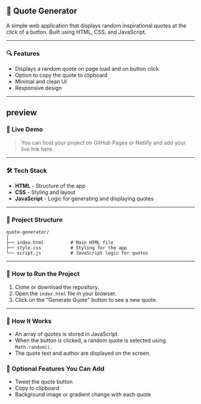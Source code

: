 ## 📜 Quote Generator

A simple web application that displays random inspirational quotes at the click of a button. Built using HTML, CSS, and JavaScript.

---

### 🔍 Features

* Displays a random quote on page load and on button click
* Option to copy the quote to clipboard
* Minimal and clean UI
* Responsive design

---

## preview



### 🚀 Live Demo

> You can host your project on GitHub Pages or Netlify and add your live link here.

---

### 🛠️ Tech Stack

* **HTML** - Structure of the app
* **CSS** - Styling and layout
* **JavaScript** - Logic for generating and displaying quotes

---

### 📂 Project Structure

```
quote-generator/
│
├── index.html          # Main HTML file
├── style.css           # Styling for the app
└── script.js           # JavaScript logic for quotes
```

---

### 🔧 How to Run the Project

1. Clone or download the repository.
2. Open the `index.html` file in your browser.
3. Click on the "Generate Quote" button to see a new quote.

---

### 🧠 How It Works

* An array of quotes is stored in JavaScript.
* When the button is clicked, a random quote is selected using `Math.random()`.
* The quote text and author are displayed on the screen.


### 📎 Optional Features You Can Add

* Tweet the quote button
* Copy to clipboard
* Background image or gradient change with each quote

